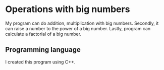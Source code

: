 # Operations with big numbers
My program can do addition, multiplication with big numbers. Secondly, it can raise a number to the power of a big number. Lastly, program can calculate a factorial of a big number.

## Programming language
I created this program using C++.
